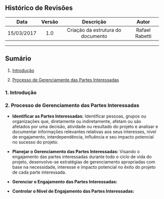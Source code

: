 ## Histórico de Revisões

| Data | Versão | Descrição | Autor |
|:----:|:------:|:---------:|:-----:|
|15/03/2017|1.0|Criação da estrutura do documento|Rafael Rabetti|

***

## Sumário
1. [Introdução](#1-introdução)

2. [Processo de Gerenciamente das Partes Interessadas](#2-processo-de-gerenciamente-das-partes-interessadas) 

### 1. Introdução


### 2. Processo de Gerenciamento das Partes Interessadas

* **Identificar as Partes Interessadas:** Identificar pessoas, grupos ou organizações que, diretamente ou indiretamente, afetam ou são afetados por uma decisão, atividade ou resultado do projeto e analisar e documentar informações relevantes relativas aos seus interesses, nível de engajamento, interdependência, influência e seu impacto potencial no sucesso do projeto.

* **Planejar o Gerenciamento das Partes Interessadas:** Visando o engajamento das partes interessadas durante todo o ciclo de vida do projeto, desenvolve-se estratégias de gerenciamento apropriadas com base na necessidade, interesse e impacto potencial no êxito do projeto de cada parte interessada.

* **Gerenciar o Engajamento das Partes Interessadas:** 

* **Controlar o Nível de Engajamento das Partes Interessadas:** 